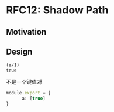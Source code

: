 RFC12: Shadow Path
==================





## Motivation



## Design

```
(a/1)
true
```

不是一个键值对

```ts
module.export = {
      a: [true]
}
```
